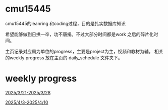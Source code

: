 # cmu15445
cmu15445的leanring 和coding过程，目的是扎实数据库知识

希望能够做到日拱一卒，功不唐捐。不过大部分时间都是work 之后的碎片化时间。

主页记录对应周为单位的progress，主要是project为主，视频和教材为辅。
相关的weekly progress 放在主页的 daily_schedule 文件夹下。

# weekly progress
[2025/3/21-2025/3/28](/daily_schedule/2025_3_21_3_28.md)

[2025/4/3-2025/4/10](/daily_schedule/2025_4_3_4_10.md)